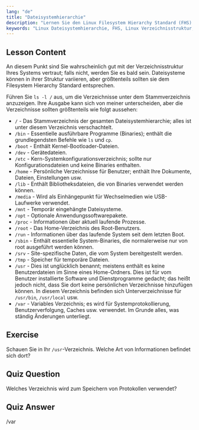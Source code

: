 ```yaml
---
lang: "de"
title: "Dateisystemhierarchie"
description: "Lernen Sie den Linux Filesystem Hierarchy Standard (FHS) und verstehen Sie wichtige Verzeichnisse wie /bin, /etc und /var. Erkunden Sie die Linux-Verzeichnisstruktur."
keywords: "Linux Dateisystemhierarchie, FHS, Linux Verzeichnisstruktur, Linux Befehle, Linux für Anfänger, Linux Tutorial, Linux Anleitung"
---
```


## Lesson Content

An diesem Punkt sind Sie wahrscheinlich gut mit der Verzeichnisstruktur Ihres Systems vertraut; falls nicht, werden Sie es bald sein. Dateisysteme können in ihrer Struktur variieren, aber größtenteils sollten sie dem Filesystem Hierarchy Standard entsprechen.

Führen Sie `ls -l /` aus, um die Verzeichnisse unter dem Stammverzeichnis anzuzeigen. Ihre Ausgabe kann sich von meiner unterscheiden, aber die Verzeichnisse sollten größtenteils wie folgt aussehen:

- `/` - Das Stammverzeichnis der gesamten Dateisystemhierarchie; alles ist unter diesem Verzeichnis verschachtelt.
- `/bin` - Essentielle ausführbare Programme (Binaries); enthält die grundlegendsten Befehle wie `ls` und `cp`.
- `/boot` - Enthält Kernel-Bootloader-Dateien.
- `/dev` - Gerätedateien.
- `/etc` - Kern-Systemkonfigurationsverzeichnis; sollte nur Konfigurationsdateien und keine Binaries enthalten.
- `/home` - Persönliche Verzeichnisse für Benutzer; enthält Ihre Dokumente, Dateien, Einstellungen usw.
- `/lib` - Enthält Bibliotheksdateien, die von Binaries verwendet werden können.
- `/media` - Wird als Einhängepunkt für Wechselmedien wie USB-Laufwerke verwendet.
- `/mnt` - Temporär eingehängte Dateisysteme.
- `/opt` - Optionale Anwendungssoftwarepakete.
- `/proc` - Informationen über aktuell laufende Prozesse.
- `/root` - Das Home-Verzeichnis des Root-Benutzers.
- `/run` - Informationen über das laufende System seit dem letzten Boot.
- `/sbin` - Enthält essentielle System-Binaries, die normalerweise nur von root ausgeführt werden können.
- `/srv` - Site-spezifische Daten, die vom System bereitgestellt werden.
- `/tmp` - Speicher für temporäre Dateien.
- `/usr` - Dies ist unglücklich benannt; meistens enthält es keine Benutzerdateien im Sinne eines Home-Ordners. Dies ist für vom Benutzer installierte Software und Dienstprogramme gedacht; das heißt jedoch nicht, dass Sie dort keine persönlichen Verzeichnisse hinzufügen können. In diesem Verzeichnis befinden sich Unterverzeichnisse für `/usr/bin`, `/usr/local` usw.
- `/var` - Variables Verzeichnis; es wird für Systemprotokollierung, Benutzerverfolgung, Caches usw. verwendet. Im Grunde alles, was ständig Änderungen unterliegt.

## Exercise

Schauen Sie in Ihr `/usr`-Verzeichnis. Welche Art von Informationen befindet sich dort?

## Quiz Question

Welches Verzeichnis wird zum Speichern von Protokollen verwendet?

## Quiz Answer

/var
